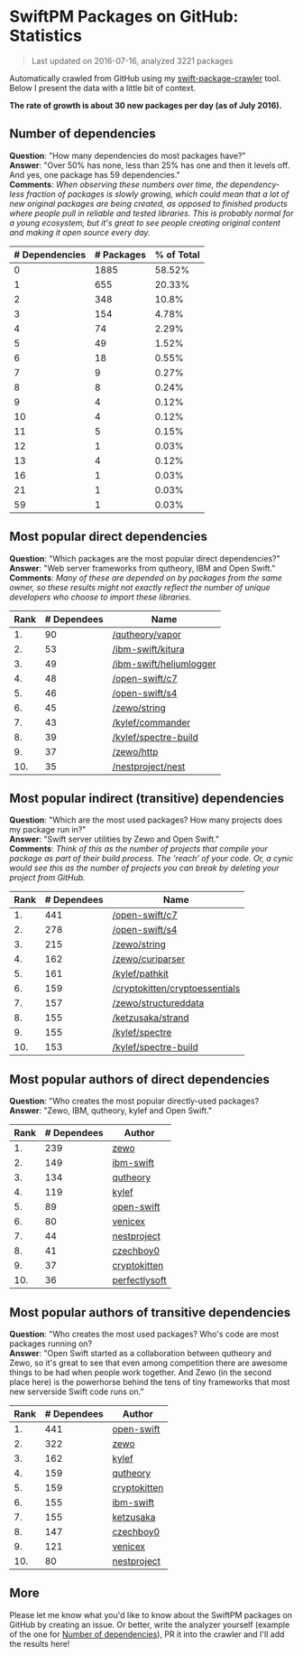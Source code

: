 
# SwiftPM Packages on GitHub: Statistics

> Last updated on 2016-07-16, analyzed 3221 packages

Automatically crawled from GitHub using my [swift-package-crawler](https://github.com/czechboy0/swift-package-crawler) tool. Below I present the data with a little bit of context.

**The rate of growth is about 30 new packages per day (as of July 2016).**

## Number of dependencies
**Question**: "How many dependencies do most packages have?"  
**Answer**: "Over 50% has none, less than 25% has one and then it levels off. And yes, one package has 59 dependencies."  
**Comments**: *When observing these numbers over time, the dependency-less fraction of packages is slowly growing, which could mean that a lot of new original packages are being created, as opposed to finished products where people pull in reliable and tested libraries. This is probably normal for a young ecosystem, but it's great to see people creating original content and making it open source every day.*

| # Dependencies | # Packages | % of Total |
| --- | --- | --- |
|   0 | 1885 | 58.52% |
|   1 | 655 | 20.33% |
|   2 | 348 |  10.8% |
|   3 | 154 |  4.78% |
|   4 |  74 |  2.29% |
|   5 |  49 |  1.52% |
|   6 |  18 |  0.55% |
|   7 |   9 |  0.27% |
|   8 |   8 |  0.24% |
|   9 |   4 |  0.12% |
|  10 |   4 |  0.12% |
|  11 |   5 |  0.15% |
|  12 |   1 |  0.03% |
|  13 |   4 |  0.12% |
|  16 |   1 |  0.03% |
|  21 |   1 |  0.03% |
|  59 |   1 |  0.03% |


## Most popular direct dependencies
**Question**: "Which packages are the most popular direct dependencies?"  
**Answer**: "Web server frameworks from qutheory, IBM and Open Swift."    
**Comments**: *Many of these are depended on by packages from the same owner, so these results might not exactly reflect the number of unique developers who choose to import these libraries.*  

| Rank | # Dependees | Name |
| --- | --- | --- |
|   1. |  90 | [/qutheory/vapor](https://github.com/qutheory/vapor) |
|   2. |  53 | [/ibm-swift/kitura](https://github.com/ibm-swift/kitura) |
|   3. |  49 | [/ibm-swift/heliumlogger](https://github.com/ibm-swift/heliumlogger) |
|   4. |  48 | [/open-swift/c7](https://github.com/open-swift/c7) |
|   5. |  46 | [/open-swift/s4](https://github.com/open-swift/s4) |
|   6. |  45 | [/zewo/string](https://github.com/zewo/string) |
|   7. |  43 | [/kylef/commander](https://github.com/kylef/commander) |
|   8. |  39 | [/kylef/spectre-build](https://github.com/kylef/spectre-build) |
|   9. |  37 | [/zewo/http](https://github.com/zewo/http) |
|  10. |  35 | [/nestproject/nest](https://github.com/nestproject/nest) |


## Most popular indirect (transitive) dependencies
**Question**: "Which are the most used packages? How many projects does my package run in?"  
**Answer**: "Swift server utilities by Zewo and Open Swift."    
**Comments**: *Think of this as the number of projects that compile your package as part of their build process. The 'reach' of your code. Or, a cynic would see this as the number of projects you can break by deleting your project from GitHub.*  

| Rank | # Dependees | Name |
| --- | --- | --- |
|   1. | 441 | [/open-swift/c7](https://github.com/open-swift/c7) |
|   2. | 278 | [/open-swift/s4](https://github.com/open-swift/s4) |
|   3. | 215 | [/zewo/string](https://github.com/zewo/string) |
|   4. | 162 | [/zewo/curiparser](https://github.com/zewo/curiparser) |
|   5. | 161 | [/kylef/pathkit](https://github.com/kylef/pathkit) |
|   6. | 159 | [/cryptokitten/cryptoessentials](https://github.com/cryptokitten/cryptoessentials) |
|   7. | 157 | [/zewo/structureddata](https://github.com/zewo/structureddata) |
|   8. | 155 | [/ketzusaka/strand](https://github.com/ketzusaka/strand) |
|   9. | 155 | [/kylef/spectre](https://github.com/kylef/spectre) |
|  10. | 153 | [/kylef/spectre-build](https://github.com/kylef/spectre-build) |


## Most popular authors of direct dependencies
**Question**: "Who creates the most popular directly-used packages?  
**Answer**: "Zewo, IBM, qutheory, kylef and Open Swift."    

| Rank | # Dependees | Author |
| --- | --- | --- |
|   1. | 239 | [zewo](https://github.com/zewo) |
|   2. | 149 | [ibm-swift](https://github.com/ibm-swift) |
|   3. | 134 | [qutheory](https://github.com/qutheory) |
|   4. | 119 | [kylef](https://github.com/kylef) |
|   5. |  89 | [open-swift](https://github.com/open-swift) |
|   6. |  80 | [venicex](https://github.com/venicex) |
|   7. |  44 | [nestproject](https://github.com/nestproject) |
|   8. |  41 | [czechboy0](https://github.com/czechboy0) |
|   9. |  37 | [cryptokitten](https://github.com/cryptokitten) |
|  10. |  36 | [perfectlysoft](https://github.com/perfectlysoft) |


## Most popular authors of transitive dependencies
**Question**: "Who creates the most used packages? Who's code are most packages running on?  
**Answer**: "Open Swift started as a collaboration between qutheory and Zewo, so it's great to see that even among competition there are awesome things to be had when people work together. And Zewo (in the second place here) is the powerhorse behind the tens of tiny frameworks that most new serverside Swift code runs on."    

| Rank | # Dependees | Author |
| --- | --- | --- |
|   1. | 441 | [open-swift](https://github.com/open-swift) |
|   2. | 322 | [zewo](https://github.com/zewo) |
|   3. | 162 | [kylef](https://github.com/kylef) |
|   4. | 159 | [qutheory](https://github.com/qutheory) |
|   5. | 159 | [cryptokitten](https://github.com/cryptokitten) |
|   6. | 155 | [ibm-swift](https://github.com/ibm-swift) |
|   7. | 155 | [ketzusaka](https://github.com/ketzusaka) |
|   8. | 147 | [czechboy0](https://github.com/czechboy0) |
|   9. | 121 | [venicex](https://github.com/venicex) |
|  10. |  80 | [nestproject](https://github.com/nestproject) |


## More
Please let me know what you'd like to know about the SwiftPM packages on GitHub by creating an issue. Or better, write the analyzer yourself (example of the one for [Number of dependencies](https://github.com/czechboy0/swift-package-crawler/blob/master/Sources/AnalyzerLib/DependencyTrees.swift)), PR it into the crawler and I'll add the results here!
